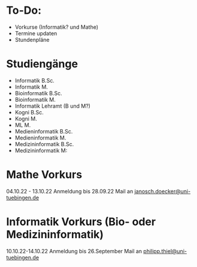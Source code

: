 # To-Do:

- Vorkurse (Informatik? und Mathe)
- Termine updaten
- Stundenpläne 

# Studiengänge

- Informatik B.Sc.
- Informatik M.
- Bioinformatik B.Sc.
- Bioinformatik M.
- Informatik Lehramt (B und M?)
- Kogni B.Sc.
- Kogni M.
- ML M.
- Medieninformatik B.Sc.
- Medieninformatik M.
- Medizininformatik B.Sc.
- Medizininformatik M:

# Mathe Vorkurs

04.10.22 - 13.10.22
Anmeldung bis 28.09.22
Mail an janosch.doecker@uni-tuebingen.de

# Informatik Vorkurs (Bio- oder Medizininformatik)
10.10.22-14.10.22
Anmeldung bis 26.September
Mail an philipp.thiel@uni-tuebingen.de